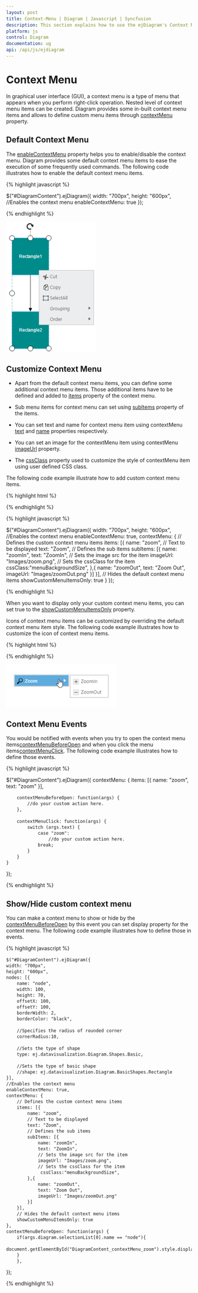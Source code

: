 ```yaml
---
layout: post
title: Context-Menu | Diagram | Javascript | Syncfusion
description: This section explains how to use the ejDiagram's Context Menu items and their important key features in JavaScript.
platform: js
control: Diagram
documentation: ug
api: /api/js/ejdiagram
---
```


# Context Menu

In graphical user interface (GUI), a context menu is a type of menu that appears when you perform right-click operation. Nested level of context menu items can be created.
Diagram provides some in-built context menu items and allows to define custom menu items through [contextMenu](/api/js/ejdiagram#members:contextmenu "contextMenu") property.

## Default Context Menu

The [enableContextMenu](/api/js/ejdiagram#members:enablecontextmenu "enableContextMenu") property helps you to enable/disable the context menu. Diagram provides some default context menu items to ease the execution of some frequently used commands.
The following code illustrates how to enable the default context menu items.

{% highlight javascript %}

$("#DiagramContent").ejDiagram({
	width: "700px",
	height: "600px",
	//Enables the context menu
	enableContextMenu: true
});

{% endhighlight %}

![Default Context Menu](ContextMenu_images/Contextmenu_img1.png)

## Customize Context Menu

* Apart from the default context menu items, you can define some additional context menu items. Those additional items have to be defined and added to [items](/api/js/ejdiagram#members:contextmenu-items "items") property of the context menu. 

* Sub menu items for context menu can set using [subItems](/api/js/ejdiagram#members:contextmenu-items-subitems "subItems") property of the items.

* You can set text and name for context menu item using contextMenu [text](/api/js/ejdiagram#members:contextmenu-items-text "text") and [name](/api/js/ejdiagram#members:contextmenu-items-name "name") properties respectively.

* You can set an image for the contextMenu item using contextMenu [imageUrl](/api/js/ejdiagram#members:contextmenu-items-imageurl "imageUrl") property.

* The [cssClass](/api/js/ejdiagram#members:contextmenu-items-cssclass "cssClass") property used to customize the style of contextMenu item using user defined CSS class.

The following code example illustrate how to add custom context menu items.

{% highlight html %}
<style>
	.menuBackgroundSize{
		background-size:14px 14px;
	}
</style>

{% endhighlight %}

{% highlight javascript %}

$("#DiagramContent").ejDiagram({
	width: "700px",
	height: "600px",
	//Enables the context menu
	enableContextMenu: true,
	contextMenu: {
		// Defines the custom context menu items
		items: [{
			name: "zoom",
			// Text to be displayed
			text: "Zoom",
			// Defines the sub items
			subItems: [{
				name: "zoomIn",
				text: "ZoomIn",
				// Sets the image src for the item
				imageUrl: "Images/zoom.png",
				// Sets the cssClass for the item
				 cssClass:"menuBackgroundSize",
			},{
				name: "zoomOut",
				text: "Zoom Out",
				imageUrl: "Images/zoomOut.png"
			}]
		}],
		// Hides the default context menu items
		showCustomMenuItemsOnly: true
	}
});

{% endhighlight %}

When you want to display only your custom context menu items, you can set true to the [showCustomMenuItemsOnly](/api/js/ejdiagram#members:contextmenu-showcustommenuitemsonly "showCustomMenuItemsOnly") property.

Icons of context menu items can be customized by overriding the default context menu item style.
The following code example illustrates how to customize the icon of context menu items.

{% highlight html %}

<style>
#Zoom_image {
	background-image: url("zoom.png");
}

#ZoomIn_image {
	background-image: url("zoom-in.png");
}

#ZoomOut_image {
	background-image: url("zoom-out.png");
}
</style>

{% endhighlight %}

![Custom context menu](ContextMenu_images/Contextmenu_img2.png)

## Context Menu Events

You would be notified with events when you try to open the context menu items[contextMenuBeforeOpen](/api/js/ejdiagram#events:contextmenubeforeopen "contextMenuBeforeOpen") and when you click the menu items[contextMenuClick](/api/js/ejdiagram#events:contextmenuclick "contextMenuClick"). The following code example illustrates how to define those events.

{% highlight javascript %}

$("#DiagramContent").ejDiagram({
	contextMenu: {
		items: [{
			name: "zoom",
			text: "zoom"
		}],

		contextMenuBeforeOpen: function(args) {
			//do your custom action here.
		},

		contextMenuClick: function(args) {
			switch (args.text) {
				case "zoom":
					//do your custom action here.
				break;
			}
		}
	}
});

{% endhighlight %}

## Show/Hide custom context menu

You can make a context menu to show or hide by the [contextMenuBeforeOpen](/api/js/ejdiagram#events:contextmenubeforeopen "contextMenuBeforeOpen") by this event you can set display property for the context menu. The following code example illustrates how to define those in events.

{% highlight javascript %}

	$("#DiagramContent").ejDiagram({
	width: "700px",
	height: "600px",
	nodes: [{
		name: "node",
		width: 100,
		height: 70,
		offsetX: 100,
		offsetY: 100,
		borderWidth: 2,
		borderColor: "black",

		//Specifies the radius of rounded corner
		cornerRadius:10,

		//Sets the type of shape
		type: ej.datavisualization.Diagram.Shapes.Basic,

		//Sets the type of basic shape
		//shape: ej.datavisualization.Diagram.BasicShapes.Rectangle
	}],
	//Enables the context menu
	enableContextMenu: true,
	contextMenu: {
		// Defines the custom context menu items
		items: [{
			name: "zoom",
			// Text to be displayed
			text: "Zoom",
			// Defines the sub items
			subItems: [{
				name: "zoomIn",
				text: "ZoomIn",
				// Sets the image src for the item
				imageUrl: "Images/zoom.png",
				// Sets the cssClass for the item
				 cssClass:"menuBackgroundSize",
			},{
				name: "zoomOut",
				text: "Zoom Out",
				imageUrl: "Images/zoomOut.png"
			}]
		}],
		// Hides the default context menu items
		showCustomMenuItemsOnly: true
    },
    contextMenuBeforeOpen: function(args) {
		if(args.diagram.selectionList[0].name == "node"){
			document.getElementById("DiagramContent_contextMenu_zoom").style.display="block";
		}
		},
});

{% endhighlight %}
